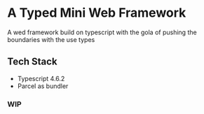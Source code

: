 # A Typed Mini Web Framework

A wed framework build on typescript with the gola of pushing the boundaries with the use types

## Tech Stack

- Typescript 4.6.2
- Parcel as bundler

### WIP
